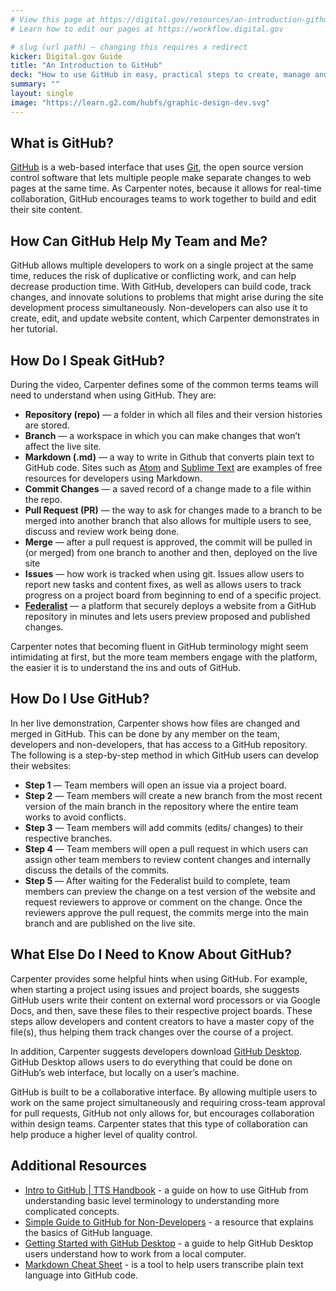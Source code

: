 ```yaml
---
# View this page at https://digital.gov/resources/an-introduction-github
# Learn how to edit our pages at https://workflow.digital.gov

# slug (url path) — changing this requires a redirect
kicker: Digital.gov Guide
title: "An Introduction to GitHub"
deck: "How to use GitHub in easy, practical steps to create, manage and publish website content. "
summary: ""
layout: single
image: "https://learn.g2.com/hubfs/graphic-design-dev.svg"
---
```


## What is GitHub?

[GitHub](https://github.com/) is a web-based interface that uses [Git](https://git-scm.com/), the open source version control software that lets multiple people make separate changes to web pages at the same time. As Carpenter notes, because it allows for real-time collaboration, GitHub encourages teams to work together to build and edit their site content.

## How Can GitHub Help My Team and Me?

GitHub allows multiple developers to work on a single project at the same time, reduces the risk of duplicative or conflicting work, and can help decrease production time. With GitHub, developers can build code, track changes, and innovate solutions to problems that might arise during the site development process simultaneously. Non-developers can also use it to create, edit, and update website content, which Carpenter demonstrates in her tutorial.

## How Do I Speak GitHub?

During the video, Carpenter defines some of the common terms teams will need to understand when using GitHub. They are:

- **Repository (repo)** &mdash; a folder in which all files and their version histories are stored.
- **Branch** &mdash; a workspace in which you can make changes that won’t affect the live site.
- **Markdown (.md)** &mdash; a way to write in Github that converts plain text to GitHub code. Sites such as [Atom](https://atom.io/packages/markdown-preview) and [Sublime Text](https://www.sublimetext.com/) are examples of free resources for developers using Markdown.
- **Commit Changes** &mdash; a saved record of a change made to a file within the repo.
- **Pull Request (PR)** &mdash; the way to ask for changes made to a branch to be merged into another branch that also allows for multiple users to see, discuss and review work being done.
- **Merge** &mdash; after a pull request is approved, the commit will be pulled in (or merged) from one branch to another and then, deployed on the live site
- **Issues** &mdash; how work is tracked when using git. Issues allow users to report new tasks and content fixes, as well as allows users to track progress on a project board from beginning to end of a specific project.
- **[Federalist](https://federalist.18f.gov/features/)** &mdash; a platform that securely deploys a website from a GitHub repository in minutes and lets users preview proposed and published changes.

Carpenter notes that becoming fluent in GitHub terminology might seem intimidating at first, but the more team members engage with the platform, the easier it is to understand the ins and outs of GitHub.

## How Do I Use GitHub?

In her live demonstration, Carpenter shows how files are changed and merged in GitHub. This can be done by any member on the team, developers and non-developers, that has access to a GitHub repository. The following is a step-by-step method in which GitHub users can develop their websites:

- **Step 1** &mdash; Team members will open an issue via a project board.
- **Step 2** &mdash; Team members will create a new branch from the most recent version of the main branch in the repository where the entire team works to avoid conflicts.
- **Step 3** &mdash; Team members will add commits (edits/ changes) to their respective branches.
- **Step 4** &mdash; Team members will open a pull request in which users can assign other team members to review content changes and internally discuss the details of the commits.
- **Step 5** &mdash; After waiting for the Federalist build to complete, team members can preview the change on a test version of the website and request reviewers to approve or comment on the change. Once the reviewers approve the pull request, the commits merge into the main branch and are published on the live site.

## What Else Do I Need to Know About GitHub?

Carpenter provides some helpful hints when using GitHub. For example, when starting a project using issues and project boards, she suggests GitHub users write their content on external word processors or via Google Docs, and then, save these files to their respective project boards. These steps allow developers and content creators to have a master copy of the file(s), thus helping them track changes over the course of a project.

In addition, Carpenter suggests developers download [GitHub Desktop](https://desktop.github.com/). GitHub Desktop allows users to do everything that could be done on GitHub’s web interface, but locally on a user’s machine.

GitHub is built to be a collaborative interface. By allowing multiple users to work on the same project simultaneously and requiring cross-team approval for pull requests, GitHub not only allows for, but encourages collaboration within design teams. Carpenter states that this type of collaboration can help produce a higher level of quality control.

## Additional Resources

- [Intro to GitHub | TTS Handbook](https://handbook.tts.gsa.gov/intro-to-github/) - a guide on how to use GitHub from understanding basic level terminology to understanding more complicated concepts.
- [Simple Guide to GitHub for Non-Developers](https://unito.io/blog/guide-to-github-for-project-managers/) - a resource that explains the basics of GitHub language.
- [Getting Started with GitHub Desktop](https://help.github.com/en/desktop/getting-started-with-github-desktop) - a guide to help GitHub Desktop users understand how to work from a local computer.
- [Markdown Cheat Sheet](https://www.markdownguide.org/cheat-sheet/) - is a tool to help users transcribe plain text language into GitHub code.
